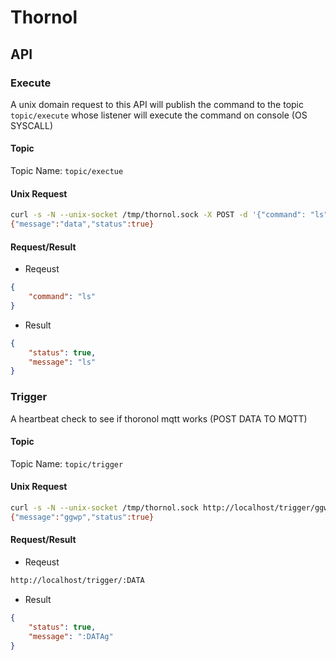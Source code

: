 # Thornol

## API

### Execute

A unix domain request to this API will publish the command to the topic `topic/execute` whose listener will execute the command on console (OS SYSCALL)

#### Topic

Topic Name: `topic/exectue`

#### Unix Request

```bash
curl -s -N --unix-socket /tmp/thornol.sock -X POST -d '{"command": "ls"}' -H "Content-Type: application/json" http://localhost/execute
{"message":"data","status":true}
```

#### Request/Result

- Reqeust
```json
{
    "command": "ls"
}
```

- Result
```json
{
    "status": true,
    "message": "ls"
}
```

### Trigger

A heartbeat check to see if thoronol mqtt works (POST DATA TO MQTT)

#### Topic

Topic Name: `topic/trigger`

#### Unix Request

```bash
curl -s -N --unix-socket /tmp/thornol.sock http://localhost/trigger/ggwp
{"message":"ggwp","status":true}
```

#### Request/Result

- Reqeust
```bash
http://localhost/trigger/:DATA
```

- Result
```json
{
    "status": true,
    "message": ":DATAg"
}
```